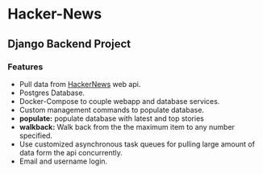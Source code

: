 # Hacker-News

## Django Backend Project

### Features
- Pull data from [HackerNews](https://hackernews.api-docs.io/v0/overview/introduction) web api.
- Postgres Database.
- Docker-Compose to couple webapp and database services.
- Custom management commands to populate database.
- **populate:** populate database with latest and top stories
- **walkback:** Walk back from the the maximum item to any number specified. 
- Use customized asynchronous task queues for pulling large amount of data form the api concurrently.
- Email and username login.
